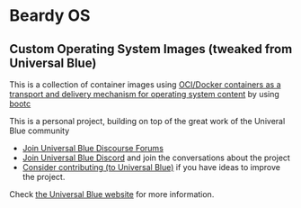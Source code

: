 # Beardy OS

## Custom Operating System Images (tweaked from Universal Blue)

This is a collection of container images using [OCI/Docker containers as a transport and delivery mechanism for operating system content](https://containers.github.io/bootable/) by using [bootc](https://github.com/containers/bootc)

This is a personal project, building on top of the great work of the Univeral Blue community

- [Join Universal Blue Discourse Forums](https://universal-blue.discourse.group/)
- [Join Universal Blue Discord](https://discord.gg/WEu6BdFEtp) and join the conversations about the project
- [Consider contributing (to Universal Blue)](https://universal-blue.org/contributing.html) if you have ideas to improve the project.

Check [the Universal Blue website](https://universal-blue.org/) for more information.

